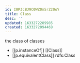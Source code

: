 ```yaml
---
id: I0PJcBJ9C0WZ0m5rZ20oY
title: Class
desc: ''
updated: 1633272289985
created: 1633272094469
---
```


the class of classes

- [[p.instanceOf]] [[Class]] 
- [[p.equivalentClass]] rdfs:Class 
